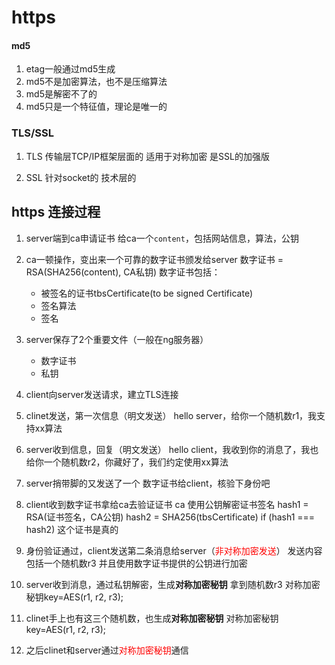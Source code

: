 # https

#### md5
1. etag一般通过md5生成
2. md5不是加密算法，也不是压缩算法
3. md5是解密不了的
4. md5只是一个特征值，理论是唯一的


### TLS/SSL
1. TLS 
传输层TCP/IP框架层面的
适用于对称加密
是SSL的加强版

2. SSL
针对socket的
技术层的




## https 连接过程

1. server端到ca申请证书
给ca一个`content`，包括网站信息，算法，公钥

2. ca一顿操作，变出来一个可靠的数字证书颁发给server
数字证书 = RSA(SHA256(content), CA私钥)
数字证书包括：
    - 被签名的证书tbsCertificate(to be signed Certificate)
    - 签名算法
    - 签名

3. server保存了2个重要文件（一般在ng服务器）
    - 数字证书
    - 私钥

4. client向server发送请求，建立TLS连接

5. clinet发送，第一次信息（明文发送）
hello server，给你一个随机数r1，我支持xx算法

6. server收到信息，回复（明文发送）
hello client，我收到你的消息了，我也给你一个随机数r2，你藏好了，我们约定使用xx算法

7. server捎带脚的又发送了一个
数字证书给client，核验下身份吧

8. client收到数字证书拿给ca去验证证书
ca 使用公钥解密证书签名
hash1 = RSA(证书签名，CA公钥)
hash2 = SHA256(tbsCertificate)
if (hash1 === hash2) 这个证书是真的

9. 身份验证通过，client发送第二条消息给server（<font color="red">非对称加密发送</font>）
发送内容包括一个随机数r3
并且使用数字证书提供的公钥进行加密


10. server收到消息，通过私钥解密，生成**对称加密秘钥**
拿到随机数r3
对称加密秘钥key=AES(r1, r2, r3);


11. clinet手上也有这三个随机数，也生成**对称加密秘钥**
对称加密秘钥key=AES(r1, r2, r3);

12. 之后clinet和server通过<font color="red">对称加密秘钥</font>通信


